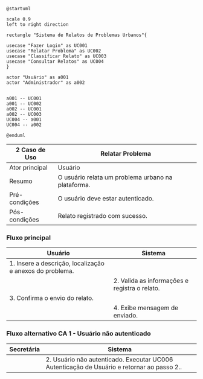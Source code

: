 ```plantuml
@startuml

scale 0.9
left to right direction

rectangle "Sistema de Relatos de Problemas Urbanos"{

usecase "Fazer Login" as UC001
usecase "Relatar Problema" as UC002
usecase "Classificar Relato" as UC003
usecase "Consultar Relatos" as UC004
}

actor "Usuário" as a001
actor "Administrador" as a002


a001 -- UC001
a001 -- UC002
a002 -- UC001
a002 -- UC003
UC004 -- a001
UC004 -- a002

@enduml
```

|2 Caso de Uso      | Relatar Problema |
| ------------- | ------------- |
| Ator principal |Usuário|
| Resumo | O usuário relata um problema urbano na plataforma. |
|Pré-condições | O usuário deve estar autenticado.|
|Pós-condições | Relato registrado com sucesso. |

### Fluxo principal

| Usuário    | Sistema      |
| ------------- | ------------- |
| 1. Insere a descrição, localização e anexos do problema. |   |
|  | 2. Valida as informações e registra o relato. |
|3. Confirma o envio do relato.| |
|| 4. Exibe mensagem de enviado.|

### Fluxo alternativo CA 1 - Usuário não autenticado

| Secretária      | Sistema      |
| ------------- | ------------- |
| | 2. Usuário não autenticado. Executar UC006 Autenticação de Usuário e retornar ao passo 2..|



